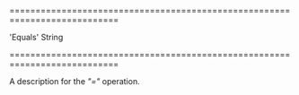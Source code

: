 <!--**
/*-------------------------------------------
    Auto-generated file. Do not modify.
-------------------------------------------

**-->
===========================================================================
<!--default-->'Equals'<!--/default-->
<!--type-->String<!--/type-->
===========================================================================

<!--shortDescription-->
A description for the *"="* operation.
<!--/shortDescription-->

<!--fullDescription-->

<!--/fullDescription-->